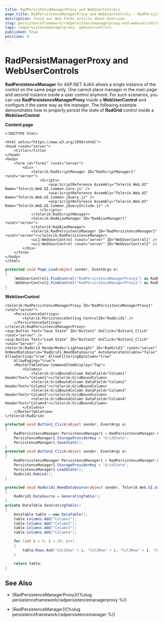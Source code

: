 ```yaml
---
title: RadPersistenceManagerProxy and WebUserControls
page_title: RadPersistenceManagerProxy and WebUserControls - RadPersistenceFramework
description: Check our Web Forms article about Overview.
slug: persistenceframework/radpersistencemanagerproxy-and-webusercontrols
tags: radpersistencemanagerproxy, webusercontrols
published: True
position: 0
---
```


# RadPersistManagerProxy and WebUserControls

**RadPersistenceManager** for ASP.NET AJAX allows a single instance of the control on the same page only. One cannot place manager in the main page and second instance inside a user control anymore. For such scenarios, you can use **RadPersistenceManagerProxy** inside a **WebUserControl** and configure it the same way as the manager. The following example demonstrates how to properly persist the state of **RadGrid** control inside a **WebUserControl**. 

**Content page**

````ASP.NET
<!DOCTYPE html>

<html xmlns="https://www.w3.org/1999/xhtml">
<head runat="server">
    <title></title>
</head>
<body>
    <form id="form1" runat="server">
        <div>
            <telerik:RadScriptManager ID="RadScriptManager1" runat="server">
                <Scripts>
                    <asp:ScriptReference Assembly="Telerik.Web.UI" Name="Telerik.Web.UI.Common.Core.js" />
                    <asp:ScriptReference Assembly="Telerik.Web.UI" Name="Telerik.Web.UI.Common.jQuery.js" />
                    <asp:ScriptReference Assembly="Telerik.Web.UI" Name="Telerik.Web.UI.Common.jQueryInclude.js" />
                </Scripts>
            </telerik:RadScriptManager>
            <telerik:RadAjaxManager ID="RadAjaxManager1" runat="server">
            </telerik:RadAjaxManager>
            <telerik:RadPersistenceManager ID="RadPersistenceManager1" runat="server"></telerik:RadPersistenceManager>
            <uc1:WebUserControl runat="server" ID="WebUserControl1" />
            <uc1:WebUserControl runat="server" ID="WebUserControl2" />
        </div>
    </form>
</body>
</html>
````
````C#
protected void Page_Load(object sender, EventArgs e)
{
    (WebUserControl1.FindControl("RadPersistenceManagerProxy1") as RadPersistenceManagerProxy).UniqueKey = "1";
    (WebUserControl2.FindControl("RadPersistenceManagerProxy1") as RadPersistenceManagerProxy).UniqueKey = "2";
}
````

**WebUserControl**
````ASP.NET
<telerik:RadPersistenceManagerProxy ID="RadPersistenceManagerProxy1" runat="server">
    <PersistenceSettings>
        <telerik:PersistenceSetting ControlID="RadGrid1" />
    </PersistenceSettings>
</telerik:RadPersistenceManagerProxy>
<asp:Button Text="Save State" ID="Button1" OnClick="Button1_Click" runat="server" />
<asp:Button Text="Load State" ID="Button2" OnClick="Button2_Click" runat="server" />
<telerik:RadGrid RenderMode="Lightweight" ID="RadGrid1" runat="server" OnNeedDataSource="RadGrid1_NeedDataSource" AutoGenerateColumns="false" AllowSorting="true" AllowFilteringByColumn="true"
    AllowPaging="true">
    <MasterTableView CommandItemDisplay="Top">
        <Columns>
            <telerik:GridBoundColumn DataField="Column1" HeaderText="Column1"></telerik:GridBoundColumn>
            <telerik:GridBoundColumn DataField="Column2" HeaderText="Column2"></telerik:GridBoundColumn>
            <telerik:GridBoundColumn DataField="Column3" HeaderText="Column3"></telerik:GridBoundColumn>
            <telerik:GridBoundColumn DataField="Column4" HeaderText="Column4"></telerik:GridBoundColumn>
        </Columns>
    </MasterTableView>
</telerik:RadGrid>
````
````C#
protected void Button1_Click(object sender, EventArgs e)
{
    RadPersistenceManager PersistenceManager1 = RadPersistenceManager.GetCurrent(Page);
    PersistenceManager1.StorageProviderKey = "GridState";
    PersistenceManager1.SaveState();
}
protected void Button2_Click(object sender, EventArgs e)
{
    RadPersistenceManager PersistenceManager1 = RadPersistenceManager.GetCurrent(Page);
    PersistenceManager1.StorageProviderKey = "GridState";
    PersistenceManager1.LoadState();
    RadGrid1.Rebind();
}

protected void RadGrid1_NeedDataSource(object sender, Telerik.Web.UI.GridNeedDataSourceEventArgs e)
{
    RadGrid1.DataSource = GeneratingTable();
}
private DataTable GeneratingTable()
{
    DataTable table = new DataTable();
    table.Columns.Add("Column1");
    table.Columns.Add("Column2");
    table.Columns.Add("Column3");
    table.Columns.Add("Column4");

    for (int i = 0; i < 20; i++)
    {
        table.Rows.Add("Col1Row" + i, "Col2Row" + i, "Col3Row" + i, "Col4Row" + i);
    }

    return table;
}
````

## See Also

 * [RadPersistenceManagerProxy]({%slug persistenceframework/radpersistencemanagerproxy %})
 
 * [RadPersistenceManager]({%slug persistenceframework/radpersistencemanager %})
